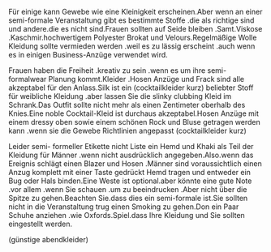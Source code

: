 Für einige kann Gewebe wie eine Kleinigkeit erscheinen.Aber wenn an einer semi-formale Veranstaltung gibt es bestimmte Stoffe .die als richtige sind und andere.die es nicht sind.Frauen sollten auf Seide bleiben .Samt.Viskose .Kaschmir.hochwertigem Polyester Brokat und Velours.Regelmäßige Wolle Kleidung sollte vermieden werden .weil es zu lässig erscheint .auch wenn es in einigen Business-Anzüge verwendet wird.


Frauen haben die Freiheit .kreativ zu sein .wenn es um ihre semi- formalwear Planung kommt.Kleider .Hosen Anzüge und Frack sind alle akzeptabel für den Anlass.Silk ist ein (cocktailkleider kurz) beliebter Stoff für weibliche Kleidung .aber lassen Sie die slinky clubbing Kleid im Schrank.Das Outfit sollte nicht mehr als einen Zentimeter oberhalb des Knies.Eine noble Cocktail-Kleid ist durchaus akzeptabel.Hosen Anzüge mit einem dressy oben sowie einem schönen Rock und Bluse getragen werden kann .wenn sie die Gewebe Richtlinien angepasst (cocktailkleider kurz)


Leider semi- formeller Etikette nicht Liste ein Hemd und Khaki als Teil der Kleidung für Männer .wenn nicht ausdrücklich angegeben.Also.wenn das Ereignis schlägt einen Blazer und Hosen .Männer sind voraussichtlich einen Anzug komplett mit einer Taste gedrückt Hemd tragen und entweder ein Bug oder Hals binden.Eine Weste ist optional.aber könnte eine gute Note .vor allem .wenn Sie schauen .um zu beeindrucken .Aber nicht über die Spitze zu gehen.Beachten Sie.dass dies ein semi-formale ist.Sie sollten nicht in die Veranstaltung trug einen Smoking zu gehen.Don ein Paar Schuhe anziehen .wie Oxfords.Spiel.dass Ihre Kleidung und Sie sollten eingestellt werden.

(günstige abendkleider)
